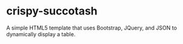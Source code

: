 # crispy-succotash
A simple HTML5 template that uses Bootstrap, JQuery, and JSON to dynamically display a table. 
